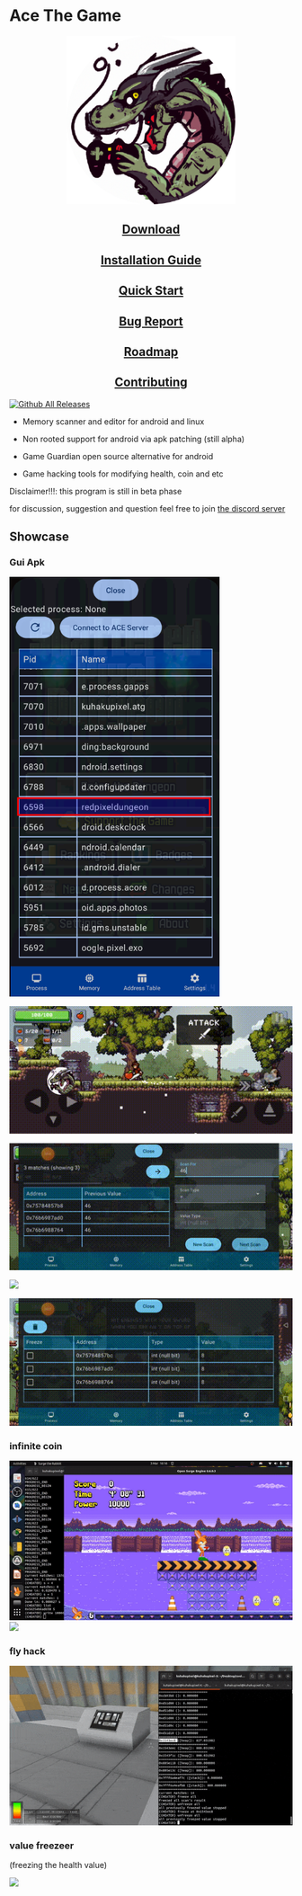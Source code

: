 # Ace The Game


<div align="center">
  <img width="300" height="300" src="./assets/icon.png">

  <h2><a href="https://github.com/KuhakuPixel/AceTheGame/releases/latest"> Download </a></h2>

  <h2><a href="./installation_guide.md"> Installation Guide </a></h2>

  <h2><a href="./tutorial/quick_start.md"> Quick Start </a></h2>

  <h2><a href="https://github.com/KuhakuPixel/AceTheGame/issues"> Bug Report </a></h2>

  <h2><a href="https://github.com/KuhakuPixel/AceTheGame/issues/60"> Roadmap </a></h2>
  <h2><a href="./contributing.md"> Contributing  </a></h2>

</div>

[![Github All Releases](https://img.shields.io/github/downloads/KuhakuPixel/AceTheGame/total.svg)]()

- Memory scanner and editor for 
  android and linux

- Non rooted support for android via apk patching (still alpha)

- Game Guardian open source alternative for android

- Game hacking tools for modifying health, coin and etc
  
Disclaimer!!!: this program is still in beta phase 

for discussion, suggestion and question
feel free to join [the discord server](https://discord.gg/8fJh9tPVXb)

## Showcase
### Gui Apk

![](./tutorial/Apk/process_select.png)

![](./assets/showcase/1.gif)

![](./assets/showcase/2.gif)

![](./assets/showcase/3.gif)

![](./assets/showcase/4.gif)


### infinite coin 

![](./assets/showcase/inf_coin.gif)
![](./assets/showcase/inf_coin2.gif)

### fly hack

![](./assets/showcase/flyhack.gif)

### value freezeer
(freezing the health value)

![](./assets/showcase/freezed_health.gif)
